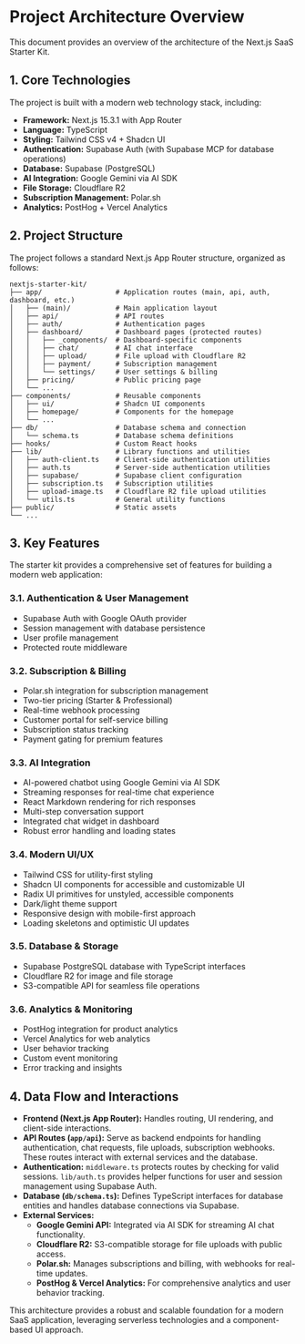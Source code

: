 # Project Architecture Overview

This document provides an overview of the architecture of the Next.js SaaS Starter Kit.

## 1. Core Technologies

The project is built with a modern web technology stack, including:

-   **Framework:** Next.js 15.3.1 with App Router
-   **Language:** TypeScript
-   **Styling:** Tailwind CSS v4 + Shadcn UI
-   **Authentication:** Supabase Auth (with Supabase MCP for database operations)
-   **Database:** Supabase (PostgreSQL)
-   **AI Integration:** Google Gemini via AI SDK
-   **File Storage:** Cloudflare R2
-   **Subscription Management:** Polar.sh
-   **Analytics:** PostHog + Vercel Analytics

## 2. Project Structure

The project follows a standard Next.js App Router structure, organized as follows:

```
nextjs-starter-kit/
├── app/                  # Application routes (main, api, auth, dashboard, etc.)
│   ├── (main)/           # Main application layout
│   ├── api/              # API routes
│   ├── auth/             # Authentication pages
│   ├── dashboard/        # Dashboard pages (protected routes)
│   │   ├── _components/  # Dashboard-specific components
│   │   ├── chat/         # AI chat interface
│   │   ├── upload/       # File upload with Cloudflare R2
│   │   ├── payment/      # Subscription management
│   │   └── settings/     # User settings & billing
│   ├── pricing/          # Public pricing page
│   └── ...
├── components/           # Reusable components
│   ├── ui/               # Shadcn UI components
│   ├── homepage/         # Components for the homepage
│   └── ...
├── db/                   # Database schema and connection
│   └── schema.ts         # Database schema definitions
├── hooks/                # Custom React hooks
├── lib/                  # Library functions and utilities
│   ├── auth-client.ts    # Client-side authentication utilities
│   ├── auth.ts           # Server-side authentication utilities  
│   ├── supabase/         # Supabase client configuration
│   ├── subscription.ts   # Subscription utilities
│   ├── upload-image.ts   # Cloudflare R2 file upload utilities
│   └── utils.ts          # General utility functions
├── public/               # Static assets
└── ...
```

## 3. Key Features

The starter kit provides a comprehensive set of features for building a modern web application:

### 3.1. Authentication & User Management

-   Supabase Auth with Google OAuth provider
-   Session management with database persistence
-   User profile management
-   Protected route middleware

### 3.2. Subscription & Billing

-   Polar.sh integration for subscription management
-   Two-tier pricing (Starter & Professional)
-   Real-time webhook processing
-   Customer portal for self-service billing
-   Subscription status tracking
-   Payment gating for premium features

### 3.3. AI Integration

-   AI-powered chatbot using Google Gemini via AI SDK
-   Streaming responses for real-time chat experience
-   React Markdown rendering for rich responses
-   Multi-step conversation support
-   Integrated chat widget in dashboard
-   Robust error handling and loading states

### 3.4. Modern UI/UX

-   Tailwind CSS for utility-first styling
-   Shadcn UI components for accessible and customizable UI
-   Radix UI primitives for unstyled, accessible components
-   Dark/light theme support
-   Responsive design with mobile-first approach
-   Loading skeletons and optimistic UI updates

### 3.5. Database & Storage

-   Supabase PostgreSQL database with TypeScript interfaces
-   Cloudflare R2 for image and file storage
-   S3-compatible API for seamless file operations

### 3.6. Analytics & Monitoring

-   PostHog integration for product analytics
-   Vercel Analytics for web analytics
-   User behavior tracking
-   Custom event monitoring
-   Error tracking and insights

## 4. Data Flow and Interactions

-   **Frontend (Next.js App Router):** Handles routing, UI rendering, and client-side interactions.
-   **API Routes (`app/api`):** Serve as backend endpoints for handling authentication, chat requests, file uploads, subscription webhooks. These routes interact with external services and the database.
-   **Authentication:** `middleware.ts` protects routes by checking for valid sessions. `lib/auth.ts` provides helper functions for user and session management using Supabase Auth.
-   **Database (`db/schema.ts`):** Defines TypeScript interfaces for database entities and handles database connections via Supabase.
-   **External Services:**
    -   **Google Gemini API:** Integrated via AI SDK for streaming AI chat functionality.
    -   **Cloudflare R2:** S3-compatible storage for file uploads with public access.
    -   **Polar.sh:** Manages subscriptions and billing, with webhooks for real-time updates.
    -   **PostHog & Vercel Analytics:** For comprehensive analytics and user behavior tracking.

This architecture provides a robust and scalable foundation for a modern SaaS application, leveraging serverless technologies and a component-based UI approach.
